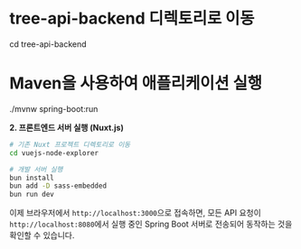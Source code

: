 

# tree-api-backend 디렉토리로 이동
cd tree-api-backend

# Maven을 사용하여 애플리케이션 실행
./mvnw spring-boot:run

**2. 프론트엔드 서버 실행 (Nuxt.js)**

```bash
# 기존 Nuxt 프로젝트 디렉토리로 이동
cd vuejs-node-explorer

# 개발 서버 실행
bun install
bun add -D sass-embedded
bun run dev
```

이제 브라우저에서 `http://localhost:3000`으로 접속하면, 모든 API 요청이 `http://localhost:8080`에서 실행 중인 Spring Boot 서버로 전송되어 동작하는 것을 확인할 수 있습니다.